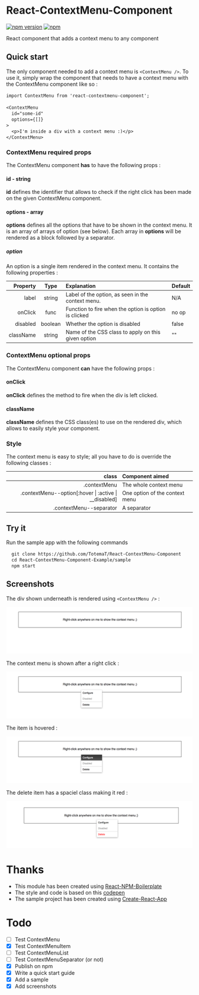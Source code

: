 # React-ContextMenu-Component 
[![npm version](https://badge.fury.io/js/react-contextmenu-component.svg)](https://badge.fury.io/js/react-contextmenu-component) [![npm](https://img.shields.io/npm/l/react-contextmenu-component.svg)]()

React component that adds a context menu to any component

## Quick start
The only component needed to add a context menu is `<ContextMenu />`. To use it, simply wrap the component that needs to have a context menu with the ContextMenu component like so :

```
import ContextMenu from 'react-contextmenu-component';

<ContextMenu
  id="some-id"
  options={[]}
>
  <p>I'm inside a div with a context menu :)</p>
</ContextMenu>
```

### ContextMenu required props

The ContextMenu component **has** to have the following props :

#### id - string

**id** defines the identifier that allows to check if the right click has been made on the given ContextMenu component.

#### options - array

**options** defines all the options that have to be shown in the context menu. It is an array of arrays of option (see below). Each array in **options** will be rendered as a block followed by a separator.

##### option
An option is a single item rendered in the context menu. It contains the following properties :

| Property  | Type    | Explanation                                           | Default |
| --------: | :-----: | :---------------------------------------------------- | :------ |
| label     | string  | Label of the option, as seen in the context menu.     | N/A     |
| onClick   | func    | Function to fire when the option is option is clicked | no op   |
| disabled  | boolean | Whether the option is disabled                        | false   |
| className | string  | Name of the CSS class to apply on this given option   | ""      |

### ContextMenu optional props

The ContextMenu component **can** have the following props :

#### onClick

**onClick** defines the method to fire when the div is left clicked.

#### className

**className** defines the CSS class(es) to use on the rendered div, which allows to easily style your component.

### Style

The context menu is easy to style; all you have to do is override the following classes :

| class | Component aimed |
|-----: | :-------------- |
| .contextMenu | The whole context menu |
| .contextMenu--option[:hover &#124; :active &#124; __disabled] | One option of the context menu |
| .contextMenu--separator | A separator |

## Try it

Run the sample app with the following commands

```
  git clone https://github.com/TotemaT/React-ContextMenu-Component
  cd React-ContextMenu-Component-Example/sample
  npm start
```

## Screenshots

The div shown underneath is rendered using `<ContextMenu />` :

![Context Menu before click](./sample/screenshots/1-before.png "Context Menu before click")

The context menu is shown after a right click :

![Context Menu after right click](./sample/screenshots/2-shown.png "Context Menu after click")

The item is hovered :

![Context Menu item hovered](./sample/screenshots/3-selected.png "Context Menu item hovered")

The delete item has a spaciel class making it red :

![Context Menu item with special css class](./sample/screenshots/4-className.png "Context Menu item with special css class")


# Thanks

- This module has been created using [React-NPM-Boilerplate](https://github.com/juliancwirko/react-npm-boilerplate)
- The style and code is based on this [codepen](https://codepen.io/devhamsters/pen/yMProm)
- The sample project has been created using [Create-React-App](https://github.com/facebookincubator/create-react-app)

# Todo

- [ ] Test ContextMenu
- [X] Test ContextMenuItem
- [ ] Test ContextMenuList
- [ ] Test ContextMenuSeparator (or not)
- [X] Publish on npm
- [X] Write a quick start guide
- [X] Add a sample
- [X] Add screenshots
